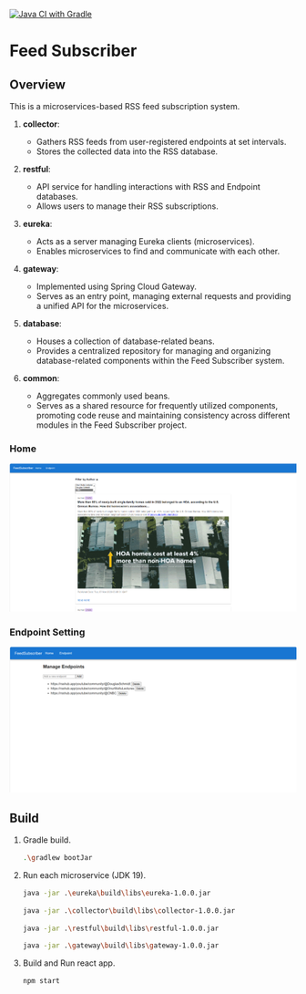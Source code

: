 [![Java CI with Gradle](https://github.com/hogimn/FeedSubscriber/actions/workflows/gradle.yml/badge.svg?branch=master)](https://github.com/hogimn/FeedSubscriber/actions/workflows/gradle.yml)

# Feed Subscriber

## Overview

This is a microservices-based RSS feed subscription system.

1. **collector**:
    - Gathers RSS feeds from user-registered endpoints at set intervals.
    - Stores the collected data into the RSS database.

2. **restful**:
    - API service for handling interactions with RSS and Endpoint databases.
    - Allows users to manage their RSS subscriptions.

3. **eureka**:
    - Acts as a server managing Eureka clients (microservices).
    - Enables microservices to find and communicate with each other.

4. **gateway**:
    - Implemented using Spring Cloud Gateway.
    - Serves as an entry point, managing external requests and providing a unified API for the microservices.

5. **database**:
    - Houses a collection of database-related beans.
    - Provides a centralized repository for managing and organizing database-related components within the Feed
      Subscriber system.

6. **common**:
    - Aggregates commonly used beans.
    - Serves as a shared resource for frequently utilized components, promoting code reuse and maintaining consistency
      across different modules in the Feed Subscriber project.

### Home

![home](./images/home.png)


### Endpoint Setting
![endpoint](./images/endpoint.png)

## Build

1. Gradle build.

   ```bash
   .\gradlew bootJar
   ```

2. Run each microservice (JDK 19).

   ```bash
   java -jar .\eureka\build\libs\eureka-1.0.0.jar
   ```

   ```bash
   java -jar .\collector\build\libs\collector-1.0.0.jar
   ```

   ```bash
   java -jar .\restful\build\libs\restful-1.0.0.jar
   ```

   ```bash
   java -jar .\gateway\build\libs\gateway-1.0.0.jar
   ```

3. Build and Run react app.
   ```bash
   npm start
   ```
